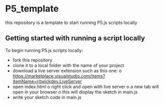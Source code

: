 # P5_template
this repository is a template to start running P5.js scripts locally


## Getting started with running a script locally

To begin running P5.js scripts locally:
- fork this repository
- clone it to a local folder with the name of your project
- download a live server extension such as this one:
    o https://marketplace.visualstudio.com/items?itemName=ritwickdey.LiveServer
- open index.html
    o right click and open with live server
    o a new tab will open in your browser
    o this will display the sketch in main.js
- write your sketch code in main.js



